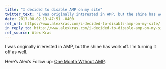 ```yaml
---
title: "I decided to disable AMP on my site"
twitter_text: "I was originally interested in AMP, but the shine has work off. I’m turning it off as well."
date: 2017-08-02 13:47:51 -0400
ref_url: https://www.alexkras.com/i-decided-to-disable-amp-on-my-site/
in_reply_to: https://www.alexkras.com/i-decided-to-disable-amp-on-my-site/
ref_source: Alex Kras
---
```


I was originally interested in AMP, but the shine has work off. I’m turning it off as well.

Here’s Alex’s Follow up: [One Month Without AMP](https://www.alexkras.com/one-month-without-amp/).